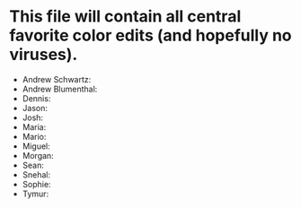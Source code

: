 # This file will contain all central favorite color edits (and hopefully no viruses).

- Andrew Schwartz:
- Andrew Blumenthal:
- Dennis:
- Jason:
- Josh:
- Maria:
- Mario:
- Miguel:
- Morgan:
- Sean:
- Snehal:
- Sophie:
- Tymur: